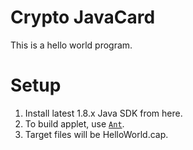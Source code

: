 Crypto JavaCard
=====================================

This is a hello world program.

Setup
=====================================

1.	Install latest 1.8.x Java SDK from here. 
2.  To build applet, use [`Ant`](http://ant.apache.org/).
1.	Target files will be HelloWorld.cap. 
